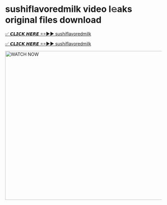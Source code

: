 # sushiflavoredmilk video l𝚎aks original files download

<p><a href="https://mediafirer.com/sushiflavoredmilk&ref=titik" rel="nofollow">✅ 𝘾𝙇𝙄𝘾𝙆 𝙃𝙀𝙍𝙀 ==►► sushiflavoredmilk</a></p>

<p><a href="https://mediafirer.com/sushiflavoredmilk&ref=titik" rel="nofollow">✅ 𝘾𝙇𝙄𝘾𝙆 𝙃𝙀𝙍𝙀 ==►► sushiflavoredmilk</a></p>

<p><a rel="nofollow" title="WATCH NOW" href="https://mediafirer.com/sushiflavoredmilk&ref=titik"><img border="sushiflavoredmilk" height="480" width="854" title="WATCH NOW" alt="WATCH NOW" src="https://i.imgur.com/WiGg2rx.gif"></a></p>